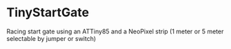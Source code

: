 # TinyStartGate
Racing start gate using an ATTiny85 and a NeoPixel strip (1 meter or 5 meter selectable by jumper or switch)
